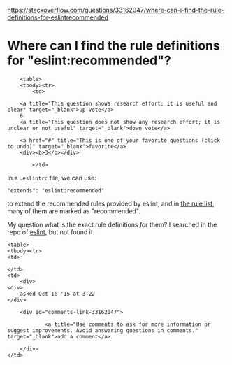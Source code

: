 <a href="https://stackoverflow.com/questions/33162047/where-can-i-find-the-rule-definitions-for-eslintrecommended">https://stackoverflow.com/questions/33162047/where-can-i-find-the-rule-definitions-for-eslintrecommended</a><div id="articleHeader"><h1>Where can I find the rule definitions for "eslint:recommended"?</h1></div>

            



        <table>
        <tbody><tr>
            <td>
                

<div>
        
        <a title="This question shows research effort; it is useful and clear" target="_blank">up vote</a>
        6
        <a title="This question does not show any research effort; it is unclear or not useful" target="_blank">down vote</a>

        <a href="#" title="This is one of your favorite questions (click to undo)" target="_blank">favorite</a>
        <div><b>3</b></div>


</div>

            </td>
            
<td>
<div>
    <div>

<p>In a <code>.eslintrc</code> file, we can use:</p>

<pre><code>"extends": "eslint:recommended"
</code></pre>

<p>to extend the recommended rules provided by eslint, and in <a href="http://eslint.org/docs/rules/" target="_blank">the rule list</a>, many of them are marked as "recommended".</p>

<p>My question what is the exact rule definitions for them? I searched in the repo of <a href="https://github.com/eslint/eslint" target="_blank">eslint</a>, but not found it.</p>
    </div>
    
    <table>
    <tbody><tr>
    <td>
        
    </td>
    <td>
        <div>
    <div>
        asked Oct 16 '15 at 3:22
    </div>
    
    
</div>
    </td>
    </tr>
    </tbody></table>
</div>
</td>
        </tr>
                
<tr>
    <td></td>
    <td>
	    

        <div id="comments-link-33162047">

                <a title="Use comments to ask for more information or suggest improvements. Avoid answering questions in comments." target="_blank">add a comment</a>
            
        </div>         
    </td>
</tr>        </tbody></table>
